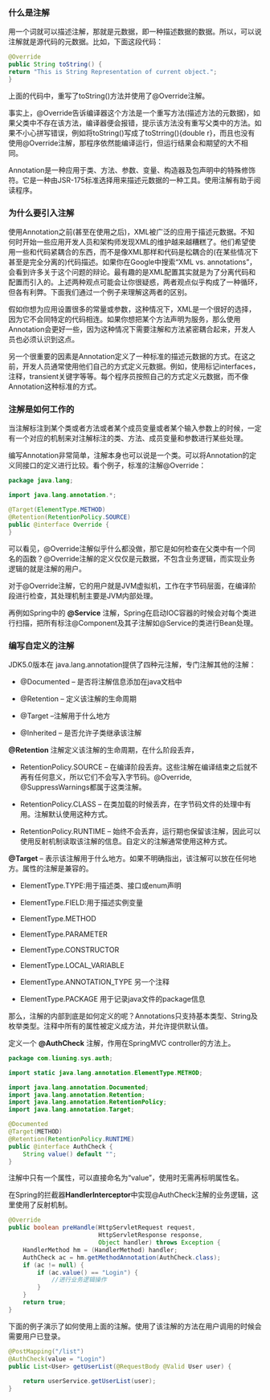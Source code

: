 ### 什么是注解

用一个词就可以描述注解，那就是元数据，即一种描述数据的数据。所以，可以说注解就是源代码的元数据。比如，下面这段代码：

```java
@Override
public String toString() {
return "This is String Representation of current object.";
}
```

上面的代码中，重写了toString()方法并使用了@Override注解。

事实上，@Override告诉编译器这个方法是一个重写方法(描述方法的元数据)，如果父类中不存在该方法，编译器便会报错，提示该方法没有重写父类中的方法。如果不小心拼写错误，例如将toString()写成了toStrring(){double r}，而且也没有使用@Override注解，那程序依然能编译运行，但运行结果会和期望的大不相同。

Annotation是一种应用于类、方法、参数、变量、构造器及包声明中的特殊修饰符。它是一种由JSR-175标准选择用来描述元数据的一种工具。使用注解有助于阅读程序。

### 为什么要引入注解

使用Annotation之前(甚至在使用之后)，XML被广泛的应用于描述元数据。不知何时开始一些应用开发人员和架构师发现XML的维护越来越糟糕了。他们希望使用一些和代码紧耦合的东西，而不是像XML那样和代码是松耦合的(在某些情况下甚至是完全分离的)代码描述。如果你在Google中搜索“XML vs. annotations”，会看到许多关于这个问题的辩论。最有趣的是XML配置其实就是为了分离代码和配置而引入的。上述两种观点可能会让你很疑惑，两者观点似乎构成了一种循环，但各有利弊。下面我们通过一个例子来理解这两者的区别。

假如你想为应用设置很多的常量或参数，这种情况下，XML是一个很好的选择，因为它不会同特定的代码相连。如果你想把某个方法声明为服务，那么使用Annotation会更好一些，因为这种情况下需要注解和方法紧密耦合起来，开发人员也必须认识到这点。

另一个很重要的因素是Annotation定义了一种标准的描述元数据的方式。在这之前，开发人员通常使用他们自己的方式定义元数据。例如，使用标记interfaces，注释，transient关键字等等。每个程序员按照自己的方式定义元数据，而不像Annotation这种标准的方式。

### 注解是如何工作的

当注解标注到某个类或者方法或者某个成员变量或者某个输入参数上的时候，一定有一个对应的机制来对注解标注的类、方法、成员变量和参数进行某些处理。

编写Annotation非常简单，注解本身也可以说是一个类。可以将Annotation的定义同接口的定义进行比较。看个例子，标准的注解@Override：

```java
package java.lang;

import java.lang.annotation.*;

@Target(ElementType.METHOD)
@Retention(RetentionPolicy.SOURCE)
public @interface Override {
}
```

可以看见，@Override注解似乎什么都没做，那它是如何检查在父类中有一个同名的函数？@Override注解的定义仅仅是元数据，不包含业务逻辑，而实现业务逻辑的就是注解的用户。

对于@Override注解，它的用户就是JVM虚拟机，工作在字节码层面，在编译阶段进行检查，其处理机制主要是JVM内部处理。

再例如Spring中的 **@Service** 注解，Spring在启动IOC容器的时候会对每个类进行扫描，把所有标注@Component及其子注解如@Service的类进行Bean处理。

### 编写自定义的注解

JDK5.0版本在 java.lang.annotation提供了四种元注解，专门注解其他的注解：

- @Documented – 是否将注解信息添加在java文档中

- @Retention – 定义该注解的生命周期

- @Target –注解用于什么地方

- @Inherited – 是否允许子类继承该注解

**@Retention** 注解定义该注解的生命周期，在什么阶段丢弃，

- RetentionPolicy.SOURCE – 在编译阶段丢弃。这些注解在编译结束之后就不再有任何意义，所以它们不会写入字节码。@Override, @SuppressWarnings都属于这类注解。

- RetentionPolicy.CLASS – 在类加载的时候丢弃，在字节码文件的处理中有用。注解默认使用这种方式。

- RetentionPolicy.RUNTIME – 始终不会丢弃，运行期也保留该注解，因此可以使用反射机制读取该注解的信息。自定义的注解通常使用这种方式。

**@Target** – 表示该注解用于什么地方。如果不明确指出，该注解可以放在任何地方。属性的注解是兼容的。

- ElementType.TYPE:用于描述类、接口或enum声明

- ElementType.FIELD:用于描述实例变量

- ElementType.METHOD

- ElementType.PARAMETER

- ElementType.CONSTRUCTOR

- ElementType.LOCAL_VARIABLE

- ElementType.ANNOTATION_TYPE 另一个注释

- ElementType.PACKAGE 用于记录java文件的package信息

那么，注解的内部到底是如何定义的呢？Annotations只支持基本类型、String及枚举类型。注释中所有的属性被定义成方法，并允许提供默认值。

定义一个 **@AuthCheck** 注解，作用在SpringMVC controller的方法上。

```java
package com.liuning.sys.auth;

import static java.lang.annotation.ElementType.METHOD;

import java.lang.annotation.Documented;
import java.lang.annotation.Retention;
import java.lang.annotation.RetentionPolicy;
import java.lang.annotation.Target;

@Documented
@Target(METHOD)
@Retention(RetentionPolicy.RUNTIME)
public @interface AuthCheck {
	String value() default "";
}
```

注解中只有一个属性，可以直接命名为“value”，使用时无需再标明属性名。

在Spring的拦截器**HandlerInterceptor**中实现@AuthCheck注解的业务逻辑，这里使用了反射机制。

```java
@Override
public boolean preHandle(HttpServletRequest request, 
                         HttpServletResponse response, 
                         Object handler) throws Exception {
	HandlerMethod hm = (HandlerMethod) handler;
	AuthCheck ac = hm.getMethodAnnotation(AuthCheck.class);
	if (ac != null) {
		if (ac.value() == "Login") {
			//进行业务逻辑操作
		}
	}
	return true;
}
```

下面的例子演示了如何使用上面的注解。使用了该注解的方法在用户调用的时候会需要用户已登录。

```java
@PostMapping("/list")
@AuthCheck(value = "Login")
public List<User> getUserList(@RequestBody @Valid User user) {
    
    return userService.getUserList(user);
}
```


